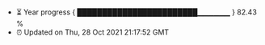 - ⏳ Year progress { ████████████████████████▁▁▁▁▁▁ } 82.43 %
- ⏰ Updated on Thu, 28 Oct 2021 21:17:52 GMT

